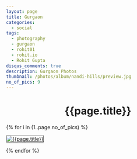 ```yaml
---
layout: page
title: Gurgaon
categories:
  - social
tags:
  - photography
  - gurgaon
  - rohit01
  - rohit.io
  - Rohit Gupta
disqus_comments: true
description: Gurgaon Photos
thumbnail: /photos/album/nandi-hills/preview.jpg
no_of_pics: 9
---
```


<h1 align="center">{{page.title}}</h1>

{% for i in (1..page.no_of_pics) %}
<p>
  <a href="./hd/{{i}}.jpg">
    <img src="./regular/{{i}}.jpg" alt="{{page.title}}" style="border: 1px outset gray;">
  </a>
</p>
{% endfor %}
